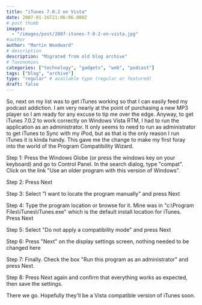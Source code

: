 ```yaml
---
title: "iTunes 7.0.2 on Vista"
date: 2007-01-16T21:06:06.000Z
# post thumb
images:
  - "/images/post/2007-itunes-7-0-2-on-vista.jpg"
#author
author: "Martin Woodward"
# description
description: "Migrated from old blog archive"
# Taxonomies
categories: ["technology", "gadgets", "web", "podcast"]
tags: ["blog", "archive"]
type: "regular" # available type (regular or featured)
draft: false
---
```

So, next on my list was to get iTunes working so that I can easily feed my podcast addiction.  I am very nearly at the point of purchasing a new MP3 player so I am ready for any excuse to tip me over the edge.  Anyway, to get iTunes 7.0.2 to work correctly on Windows Vista RTM, I had to run the application as an administrator.  It only seems to need to run as administrator to get iTunes to Sync with my iPod, but as that is the only reason I run iTunes it is kinda handy.  This gave me the change to make my first foray into the world of the Program Compatibility Wizard. 

[](http://www.woodwardweb.com/WindowsLiveWriter/iTunes7.0.2onVista_1288F/itunes_step1%5B3%5D.png)Step 1:  Press the Windows Globe (or press the windows key on your keyboard) and go to Control Panel.  In the search dialog, type "compat".  Click on the link "Use an older program with this version of Windows". 

Step 2:  Press Next 

Step 3: Select "I want to locate the program manually" and press Next 

Step 4:  Type the program location or browse for it.  Mine was in "c:\Program Files\iTunes\iTunes.exe" which is the default install location for iTunes.  Press Next 

Step 5:  Select "Do not apply a compatibility mode" and press Next 

Step 6:  Press "Next" on the display settings screen, nothing needed to be changed here 

Step 7:  Finally.  Check the box "Run this program as an administrator" and press Next. 

Step 8:  Press Next again and confirm that everything works as expected, then save the settings.   

There we go.  Hopefully they'll be a Vista compatible version of iTunes soon.